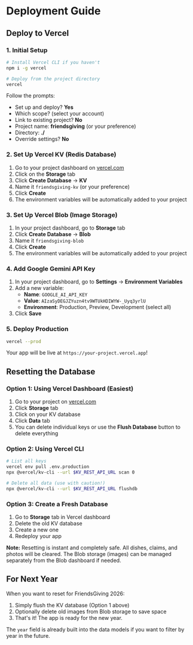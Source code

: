 # Deployment Guide

## Deploy to Vercel

### 1. Initial Setup

```bash
# Install Vercel CLI if you haven't
npm i -g vercel

# Deploy from the project directory
vercel
```

Follow the prompts:
- Set up and deploy? **Yes**
- Which scope? (select your account)
- Link to existing project? **No**
- Project name: **friendsgiving** (or your preference)
- Directory: **./**
- Override settings? **No**

### 2. Set Up Vercel KV (Redis Database)

1. Go to your project dashboard on [vercel.com](https://vercel.com)
2. Click on the **Storage** tab
3. Click **Create Database** → **KV**
4. Name it `friendsgiving-kv` (or your preference)
5. Click **Create**
6. The environment variables will be automatically added to your project

### 3. Set Up Vercel Blob (Image Storage)

1. In your project dashboard, go to **Storage** tab
2. Click **Create Database** → **Blob**
3. Name it `friendsgiving-blob`
4. Click **Create**
5. The environment variables will be automatically added to your project

### 4. Add Google Gemini API Key

1. In your project dashboard, go to **Settings** → **Environment Variables**
2. Add a new variable:
   - **Name**: `GOOGLE_AI_API_KEY`
   - **Value**: `AIzaSyDEGJZYuzn4tv9WTUkHDIWYW-_Uyq3yrlU`
   - **Environment**: Production, Preview, Development (select all)
3. Click **Save**

### 5. Deploy Production

```bash
vercel --prod
```

Your app will be live at `https://your-project.vercel.app`!

## Resetting the Database

### Option 1: Using Vercel Dashboard (Easiest)

1. Go to your project on [vercel.com](https://vercel.com)
2. Click **Storage** tab
3. Click on your KV database
4. Click **Data** tab
5. You can delete individual keys or use the **Flush Database** button to delete everything

### Option 2: Using Vercel CLI

```bash
# List all keys
vercel env pull .env.production
npx @vercel/kv-cli --url $KV_REST_API_URL scan 0

# Delete all data (use with caution!)
npx @vercel/kv-cli --url $KV_REST_API_URL flushdb
```

### Option 3: Create a Fresh Database

1. Go to **Storage** tab in Vercel dashboard
2. Delete the old KV database
3. Create a new one
4. Redeploy your app

**Note:** Resetting is instant and completely safe. All dishes, claims, and photos will be cleared. The Blob storage (images) can be managed separately from the Blob dashboard if needed.

## For Next Year

When you want to reset for FriendsGiving 2026:
1. Simply flush the KV database (Option 1 above)
2. Optionally delete old images from Blob storage to save space
3. That's it! The app is ready for the new year.

The `year` field is already built into the data models if you want to filter by year in the future.
